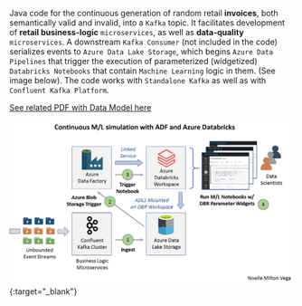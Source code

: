 Java code for the continuous generation of random retail **invoices**, both semantically valid and invalid, into a `Kafka` topic. It facilitates development of **retail business-logic** `microservices`, as well as **data-quality** `microservices`. A downstream `Kafka Consumer` (not included in the code) serializes events to `Azure Data Lake Storage`, which begins `Azure Data Pipelines` that trigger the execution of parameterized (widgetized) `Databricks Notebooks` that contain `Machine Learning` logic in them. (See image below). The code works with `Standalone Kafka` as well as with `Confluent Kafka Platform`.

[See related PDF with Data Model here](https://jupyter.ai/cml)

![Continuous M/L Simulation On Azure](resources/images/CONTINUOUS.ML.with.ADF.and.DATABRICKS.png?raw=true "Continuous M/L Simulation On Azure"){:target="_blank"}

